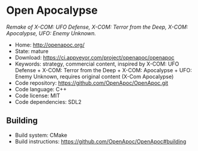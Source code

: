 # Open Apocalypse

_Remake of X-COM: UFO Defense, X-COM: Terror from the Deep, X-COM: Apocalypse, UFO: Enemy Unknown._

- Home: http://openapoc.org/
- State: mature
- Download: https://ci.appveyor.com/project/openapoc/openapoc
- Keywords: strategy, commercial content, inspired by X-COM: UFO Defense + X-COM: Terror from the Deep + X-COM: Apocalypse + UFO: Enemy Unknown, requires original content (X-Com Apocalypse)
- Code repository: https://github.com/OpenApoc/OpenApoc.git
- Code language: C++
- Code license: MIT
- Code dependencies: SDL2

## Building

- Build system: CMake
- Build instructions: https://github.com/OpenApoc/OpenApoc#building
